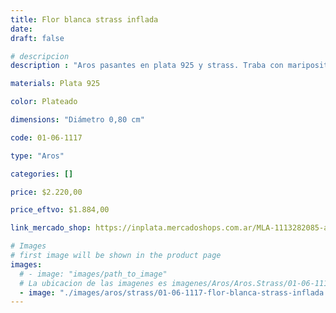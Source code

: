 ```yaml
---
title: Flor blanca strass inflada
date: 
draft: false

# descripcion
description : "Aros pasantes en plata 925 y strass. Traba con mariposita."

materials: Plata 925

color: Plateado

dimensions: "Diámetro 0,80 cm"

code: 01-06-1117

type: "Aros"

categories: []

price: $2.220,00

price_eftvo: $1.884,00

link_mercado_shop: https://inplata.mercadoshops.com.ar/MLA-1113282085-aro-en-plata-925-y-strass-flor-blanca-strass-inflada-_JM

# Images
# first image will be shown in the product page
images:
  # - image: "images/path_to_image"
  # La ubicacion de las imagenes es imagenes/Aros/Aros.Strass/01-06-1117-flor-blanca-strass-inflada
  - image: "./images/aros/strass/01-06-1117-flor-blanca-strass-inflada.jpg"
---
```

